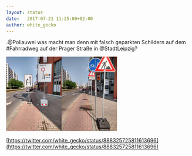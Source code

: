 ```yaml
---
layout: status
date:   2017-07-21 11:25:00+02:00
author: white_gecko
---
```


.@Poliauwei was macht man denn mit falsch geparkten Schildern auf dem #Fahrradweg auf der Prager Straße in @StadtLeipzig?

<img src="/img/2017-07-21-Schild.jpg" alt="Verkehrsschild für den Autoverkehr mitten auf dem Fahrradweg" style="width: 30%" /><img src="/img/2017-07-21-Fahrradweg.jpg" alt="Nutzungspflicht für Fahrräder ist angeordnet" style="width: 30%" />

[https://twitter.com/white_gecko/status/888325725811613696](https://twitter.com/white_gecko/status/888325725811613696)
